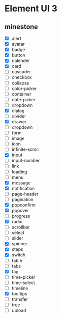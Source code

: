 # Element UI 3


## minestone

- [x] alert
- [x] avatar
- [x] badge
- [x] button 
- [x] calender
- [x] card
- [ ] cascader
- [ ] checkbox
- [ ] collapse
- [ ] color-picker
- [ ] container
- [ ] date-picker
- [ ] dropdown
- [x] dialog
- [ ] divider
- [x] drawer
- [ ] dropdown
- [ ] form
- [ ] image
- [ ] icon
- [ ] infinite-scroll
- [x] input
- [ ] input-number
- [ ] link
- [ ] loading
- [ ] menu
- [x] message
- [x] notification
- [ ] page-header
- [ ] pagination
- [x] popconfirm
- [x] popover
- [ ] progress
- [x] radio
- [ ] scrollbar
- [ ] select
- [ ] slider
- [x] spinner
- [x] steps
- [x] switch
- [ ] table
- [ ] tabs
- [x] tag
- [ ] time-picker
- [ ] time-select
- [ ] timeline
- [x] tooltips
- [ ] transfer
- [ ] tree
- [ ] upload
